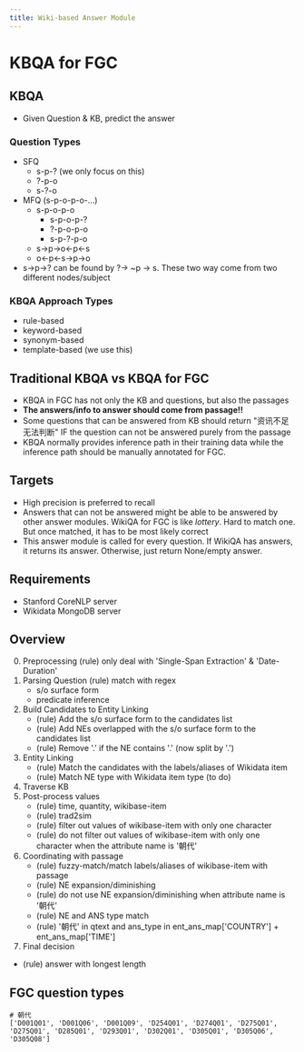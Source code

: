 ```yaml
---
title: Wiki-based Answer Module
---
```


# KBQA for FGC
## KBQA
- Given Question & KB, predict the answer

### Question Types
- SFQ
	- s-p-? (we only focus on this)
	- ?-p-o
	- s-?-o
- MFQ (s-p-o-p-o-...)
	- s-p-o-p-o
		- s-p-o-p-?
		- ?-p-o-p-o
		- s-p-?-p-o
	- s->p->o<-p<-s
	- o<-p<-s->p->o
- s->p->? can be found by  ?-> ~p -> s. These two way come from two different nodes/subject

### KBQA Approach Types
- rule-based
- keyword-based
- synonym-based
- template-based (we use this)

## Traditional KBQA vs KBQA for FGC
 - KBQA in FGC has not only the KB and questions, but also the passages
 - **The answers/info to answer should come from passage!!**
 - Some questions that can be answered from KB should return "资讯不足无法判断" IF the question can not be answered purely from the passage
 - KBQA normally provides inference path in their training data while the inference path should be manually annotated for FGC.

## Targets
 - High precision is preferred to recall
 - Answers that can not be answered might be able to be answered by other answer modules. WikiQA for FGC is like *lottery*. Hard to match one. But once matched, it has to be most likely correct
 - This answer module is called for every question. If WikiQA has answers, it returns its answer. Otherwise, just return None/empty answer.

## Requirements
- Stanford CoreNLP server
- Wikidata MongoDB server

## Overview

0. Preprocessing
 (rule) only deal with 'Single-Span Extraction' & 'Date-Duration'
2. Parsing Question
	(rule) match with regex
	- s/o surface form
	- predicate inference
2. Build Candidates to Entity Linking
	- (rule) Add the s/o surface form to the candidates list
	- (rule) Add NEs overlapped with the s/o surface form to the candidates list
	- (rule) Remove '.' if the NE contains '.' (now split by '.') 
3. Entity Linking
	- (rule) Match the candidates with the labels/aliases of Wikidata item 
	- (rule) Match NE type with Wikidata item type (to do)
5. Traverse KB
6. Post-process values
	- (rule) time, quantity, wikibase-item
	- (rule) trad2sim
	- (rule) filter out values of wikibase-item with only one character
	- (rule) do not filter out values of wikibase-item with only one character when the attribute name is '朝代'
8. Coordinating with passage
	- (rule) fuzzy-match/match labels/aliases of wikibase-item with passage
	- (rule) NE expansion/diminishing
	- (rule) do not use NE expansion/diminishing when attribute name is '朝代' 
	- (rule) NE and ANS type match
	- (rule) '朝代' in qtext and ans_type in ent_ans_map['COUNTRY'] + ent_ans_map['TIME']
9. Final decision 
  - (rule) answer with longest length

## FGC question types
```
# 朝代
['D001Q01', 'D001Q06', 'D001Q09', 'D254Q01', 'D274Q01', 'D275Q01', 'D275Q01', 'D285Q01', 'D293Q01', 'D302Q01', 'D305Q01', 'D305Q06', 'D305Q08']
```